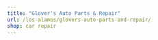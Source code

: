 ```yaml
---
title: "Glover's Auto Parts & Repair"
url: /los-alamos/glovers-auto-parts-and-repair/
shop: car repair
---
```

